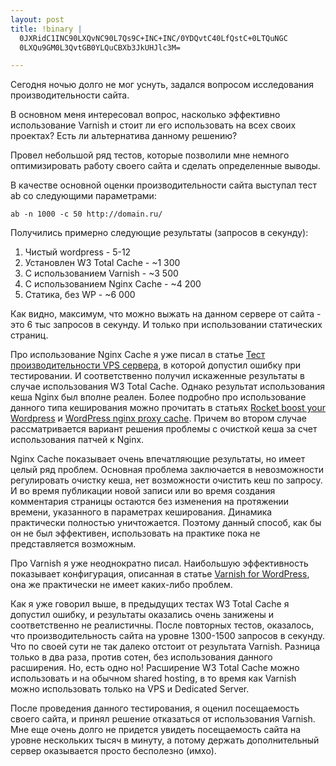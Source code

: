 ```yaml
--- 
layout: post
title: !binary |
  0JXRidC1INC90LXQvNC90L7Qs9C+INC+INC/0YDQvtC40LfQstC+0LTQuNGC
  0LXQu9GM0L3QvtGB0YLQuCBXb3JkUHJlc3M=

---
```

Сегодня ночью долго не мог уснуть, задался вопросом исследования производительности сайта.

В основном меня интересовал вопрос, насколько эффективно использование Varnish и стоит ли его использовать на всех своих проектах? Есть ли альтернатива данному решению?

Провел небольшой ряд тестов, которые позволили мне немного оптимизировать работу своего сайта и сделать определенные выводы.

<!--more-->

В качестве основной оценки производительности сайта выступал тест ab со следующими параметрами:
<pre><code>ab -n 1000 -c 50 http://domain.ru/</code></pre>
Получились примерно следующие результаты (запросов в секунду):
<ol>
<li> Чистый wordpress - 5-12</li>
<li> Установлен W3 Total Cache - ~1 300</li>
<li> С использованием Varnish - ~3 500</li>
<li> С использованием Nginx Cache - ~4 200</li>
<li> Статика, без WP - ~6 000</li>
</ol>
Как видно, максимум, что можно выжать на данном сервере от сайта - это 6 тыс запросов в секунду. И только при использовании статических страниц. 

Про использование Nginx Cache я уже писал в статье <a href="http://www.juev.ru/2010/08/23/test-vps-servera/">Тест производительности VPS сервера</a>, в которой допустил ошибку при тестировании. И соответственно получил искаженные результаты в случае использования W3 Total Cache. Однако результат использования кеша Nginx был вполне реален. Более подробно про использование данного типа кеширования можно прочитать в статьях <a href="http://sonicflare.net/2010/04/18/rocket-boost-your-wordpress/">Rocket boost your Wordpress</a> и <a href="http://johnlevandowski.com/2010/10/05/wordpress-nginx-proxy-cache/">WordPress nginx proxy cache</a>. Причем во втором случае рассматривается вариант решения проблемы с очисткой кеша за счет использования патчей к Nginx. 

Nginx Cache показывает очень впечатляющие результаты, но имеет целый ряд проблем. Основная проблема заключается в невозможности регулировать очистку кеша, нет возможности очистить кеш по запросу. И во время публикации новой записи или во время создания комментария страницы остаются без изменения на протяжении времени, указанного в параметрах кеширования. Динамика практически полностью уничтожается. Поэтому данный способ, как бы он не был эффективен, использовать на практике пока не представляется возможным. 

Про Varnish я уже неоднократно писал. Наибольшую эффективность показывает конфигурация, описанная в статье <a href="http://www.juev.ru/2010/09/22/varnish-for-wordpress/">Varnish for WordPress</a>, она же практически не имеет каких-либо проблем. 

Как я уже говорил выше, в предыдущих тестах W3 Total Cache я допустил ошибку, и результаты оказались очень занижены и соответственно не реалистичны. После повторных тестов, оказалось, что производительность сайта на уровне 1300-1500 запросов в секунду. Что по своей сути не так далеко отстоит от результата Varnish. Разница только в два раза, против сотен, без использования данного расширения. Но, есть одно но! Расширение W3 Total Cache можно использовать и на обычном shared hosting, в то время как Varnish можно использовать только на VPS и Dedicated Server. 

После проведения данного тестирования, я оценил посещаемость своего сайта, и принял решение отказаться от использования Varnish. Мне еще очень долго не придется увидеть посещаемость сайта на уровне нескольких тысяч в минуту, а потому держать дополнительный сервер оказывается просто бесполезно (имхо).
